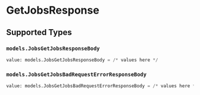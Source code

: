 # GetJobsResponse


## Supported Types

### `models.JobsGetJobsResponseBody`

```python
value: models.JobsGetJobsResponseBody = /* values here */
```

### `models.JobsGetJobsBadRequestErrorResponseBody`

```python
value: models.JobsGetJobsBadRequestErrorResponseBody = /* values here */
```

